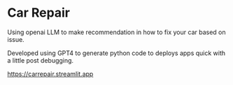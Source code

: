 # Car Repair
Using openai LLM to make recommendation in how to fix your car based on issue.

Developed using GPT4 to generate python code to deploys apps quick with a little post debugging.

https://carrepair.streamlit.app
